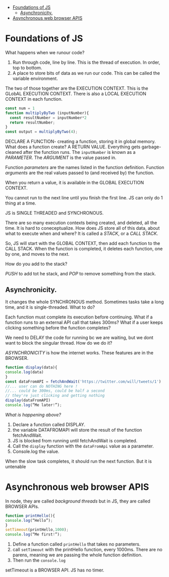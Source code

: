 - [Foundations of JS](#foundations-of-js)
  - [Asynchronicity.](#asynchronicity)
- [Asynchronous web browser APIS](#asynchronous-web-browser-apis)


# Foundations of JS

What happens when we runour code?

1. Run through code, line by line. This is the thread of execution. In order, top to bottom.
2. A place to store bits of data as we run our code. This can be called the variable environment.

The two of those together are the EXECUTION CONTEXT. This is the GLobAL EXECUTION CONTEXT. There is also a LOCAL EXECUTION CONTEXT in each function.

```js
const num = 1
function multiplyByTwo (inputNumber){
  const resultNumber = inputNumber*2
  return resultNumber;
}
const output = multiplyByTwo(4);

```

DECLARE A FUNCTION- creating a function, storing it in global memory.
What does a function create? A RETURN VALUE.
Everything gets garbage-cleaned after the function runs.
The `inputNumber` is known as a *PARAMETER*. The *ARGUMENT* is the value passed in.

Function *parameters* are the names listed in the function definition.
Function *arguments* are the real values passed to (and received by) the function.

When you return a value, it is available in the GLOBAL EXECUTION CONTEXT.

You cannot run to the next line until you finish the first line.
JS can only do 1 thing at a time.

JS is SINGLE THREADED and SYNCHRONOUS.

There are so many execution contexts being created, and deleted, all the time. It is hard to coneceptualize.
How does JS store all of this data, about what to execute when and where?
It is called a *STACK*, or a *CALL STACK*.

So, JS will start with the GLOBAL CONTEXT, then add each function to the CALL STACK. When the function is completed, it deletes each function, one by one, and moves to the next.

How do you add to the stack?

*PUSH* to add tot he stack, and *POP* to remove something from the stack.

## Asynchronicity.

It changes the whole SYNCHRONOUS method.
Sometimes tasks take a long time, and it is single-threaded. What to do?

Each function must complete its execution before continuing. What if a function runs to an external API call that takes 300ms? What if a user keeps clicking something before the function completes?

We need to DELAY the code for running bc we are waiting, but we dont want to block the singular thread. How do we do it?

*ASYNCHRONICITY* is how the internet works. These features are in the BROWSER.

```js
function display(data){
console.log(data)
}
const dataFromAPI = fetchAndWait('https://twitter.com/will/tweets/1')
//... user can do NOTHING here !
//... could be 300ms, could be half a second
// they're just clicking and getting nothing
display(dataFromAPI)
console.log(“Me later!”);
```

*What is happening above?*
1. Declare a function called DISPLAY.
2. the variable DATAFROMAPI will store the result of the function fetchAndWait.
3. JS is blocked from running until fetchAndWait is completed.
4. Call the `display` function with the `dataFromApi` value as a parameter.
5. Console.log the value.

When the slow task completes, it should run the next function.
But it is untenable

# Asynchronous web browser APIS

In node, they are called *background threads* but in JS, they are called BROWSER APIs.


```js
function printHello(){
console.log(“Hello”);
}
setTimeout(printHello,1000);
console.log(“Me first!”);
```

1. Define a function called `printHello` that takes no parameters.
2. call `setTimeout` with the printHello function, every 1000ms. There are no parens, meaning we are passing the whole function definition.
3. Then run the `console.log`

setTimeout is a BROWSER API. JS has no timer.


